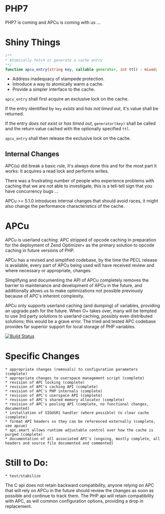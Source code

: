 PHP7
===

PHP7 is coming and APCu is coming with us ... 

Shiny Things
===========

```php
/**
* Atomically fetch or generate a cache entry
**/
function apcu_entry(string key, callable generator, int ttl) : mixed;
```

  * Address inadequacy of stampede protection. 
  * Introduce a way to atomically warm a cache.
  * Provide a simpler interface to the cache.

```apcu_entry``` shall first acquire an exclusive lock on the cache.

If the entry identified by ```key``` *exists* and *has not timed out*, it's value shall be returned.

If the entry *does not exist* or *has timed out*, ```generator(key)``` shall be called and the return value cached with the optionally specified ```ttl```.

```apcu_entry``` shall then release the exclusive lock on the cache.

Internal Changes
--------------

APC(u) did break a basic rule, it's always done this and for the most part it works: It acquires a read lock and performs writes.

There was a frustrating number of people who experience problems with caching that we are not able to investigate, this is a tell-tell sign that you have concurrency bugs ...

APCu >= 5.1.0 introduces internal changes that should avoid races, it might also change the performance characteristics of the cache.

APCu
====

APCu is userland caching: APC stripped of opcode caching in preparation for the deployment of Zend Optimizer+ as the primary solution to opcode caching in future versions of PHP.

APCu has a revised and simplified codebase, by the time the PECL release is available, every part of APCu being used will have received review and where necessary or appropriate, changes.

Simplifying and documenting the API of APCu completely removes the barrier to maintenance and development of APCu in the future, and additionally allows us to make optimizations not possible previously because of APC's inherent complexity.

APCu only supports userland caching (and dumping) of variables, providing an upgrade path for the future. When O+ takes over, many will be tempted to use 3rd party solutions to userland caching, possibly even distributed solutions; this would be a grave error. The tried and tested APC codebase provides far superior support for local storage of PHP variables.

[![Build Status](https://travis-ci.org/krakjoe/apcu.svg?branch=seven)](https://travis-ci.org/krakjoe/apcu)

Specific Changes
================

    * appropriate changes (removals) to configuration parameters (complete)
    * appropriate changes to userspace management script (complete)
	* revision of APC locking (complete)
    * revision of APC's caching API (complete)
    * revision of APC's PHP internals (complete)
    * revision of APC's userspace API (complete)
    * revision of APC's shared memory allocator (complete)
    * revision of APC's pooling API (complete, no functional changes, documented)
    * installation of SIGUSR1 handler (where possible) to clear cache (complete)
    * format API headers so they can be referenced externally (complete, see apcue)
    * apc.smart allows runtime adjustable control over how the cache is purged (complete)
    * documentation of all associated API's (ongoing, mostly complete, all headers and source file documented and commented)

Still to Do:
============

	* test/stabilize

The C api does not retain backward compatibility, anyone relying on APC that will rely on APCu in the future should review the changes as soon as possible and continue to track them.
The PHP api will retain compatibility with APC, as will common configuration options, providing a drop in replacement.
